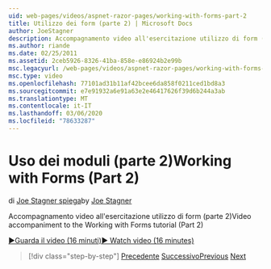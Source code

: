```yaml
---
uid: web-pages/videos/aspnet-razor-pages/working-with-forms-part-2
title: Utilizzo dei form (parte 2) | Microsoft Docs
author: JoeStagner
description: Accompagnamento video all'esercitazione utilizzo di form (parte 2)
ms.author: riande
ms.date: 02/25/2011
ms.assetid: 2ceb5926-8326-41ba-858e-e86924b2e99b
msc.legacyurl: /web-pages/videos/aspnet-razor-pages/working-with-forms-part-2
msc.type: video
ms.openlocfilehash: 77101ad31b11af42bcee6da858f0211ced1bd8a3
ms.sourcegitcommit: e7e91932a6e91a63e2e46417626f39d6b244a3ab
ms.translationtype: MT
ms.contentlocale: it-IT
ms.lasthandoff: 03/06/2020
ms.locfileid: "78633287"
---
```

# <a name="working-with-forms-part-2"></a><span data-ttu-id="c9cf2-103">Uso dei moduli (parte 2)</span><span class="sxs-lookup"><span data-stu-id="c9cf2-103">Working with Forms (Part 2)</span></span>

<span data-ttu-id="c9cf2-104">di [Joe Stagner spiega](https://github.com/JoeStagner)</span><span class="sxs-lookup"><span data-stu-id="c9cf2-104">by [Joe Stagner](https://github.com/JoeStagner)</span></span>

<span data-ttu-id="c9cf2-105">Accompagnamento video all'esercitazione utilizzo di form (parte 2)</span><span class="sxs-lookup"><span data-stu-id="c9cf2-105">Video accompaniment to the Working with Forms tutorial (Part 2)</span></span>

<span data-ttu-id="c9cf2-106">[&#9654;Guarda il video (16 minuti)](https://channel9.msdn.com/Blogs/ASP-NET-Site-Videos/working-with-forms-(part-2))</span><span class="sxs-lookup"><span data-stu-id="c9cf2-106">[&#9654; Watch video (16 minutes)](https://channel9.msdn.com/Blogs/ASP-NET-Site-Videos/working-with-forms-(part-2))</span></span>

> [!div class="step-by-step"]
> <span data-ttu-id="c9cf2-107">[Precedente](working-with-forms-part-1.md)
> [Successivo](working-with-data-part-1.md)</span><span class="sxs-lookup"><span data-stu-id="c9cf2-107">[Previous](working-with-forms-part-1.md)
[Next](working-with-data-part-1.md)</span></span>
